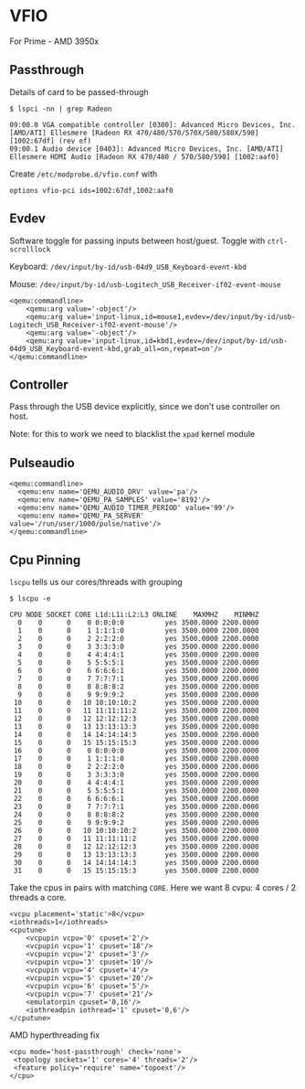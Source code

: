 # VFIO 

For Prime - AMD 3950x

## Passthrough

Details of card to be passed-through

    $ lspci -nn | grep Radeon
    
    09:00.0 VGA compatible controller [0300]: Advanced Micro Devices, Inc. [AMD/ATI] Ellesmere [Radeon RX 470/480/570/570X/580/580X/590] [1002:67df] (rev ef)
    09:00.1 Audio device [0403]: Advanced Micro Devices, Inc. [AMD/ATI] Ellesmere HDMI Audio [Radeon RX 470/480 / 570/580/590] [1002:aaf0]

Create `/etc/modprobe.d/vfio.conf` with

    options vfio-pci ids=1002:67df,1002:aaf0

## Evdev

Software toggle for passing inputs between host/guest. Toggle with `ctrl-scrolllock`

Keyboard: `/dev/input/by-id/usb-04d9_USB_Keyboard-event-kbd`

Mouse: `/dev/input/by-id/usb-Logitech_USB_Receiver-if02-event-mouse`

    <qemu:commandline>
        <qemu:arg value='-object'/>
        <qemu:arg value='input-linux,id=mouse1,evdev=/dev/input/by-id/usb-Logitech_USB_Receiver-if02-event-mouse'/>
        <qemu:arg value='-object'/>
        <qemu:arg value='input-linux,id=kbd1,evdev=/dev/input/by-id/usb-04d9_USB_Keyboard-event-kbd,grab_all=on,repeat=on'/>
    </qemu:commandline>

## Controller

Pass through the USB device explicitly, since we don't use controller on host.

Note: for this to work we need to blacklist the `xpad` kernel module

## Pulseaudio

    <qemu:commandline>
      <qemu:env name='QEMU_AUDIO_DRV' value='pa'/>
      <qemu:env name='QEMU_PA_SAMPLES' value='8192'/>
      <qemu:env name='QEMU_AUDIO_TIMER_PERIOD' value='99'/>
      <qemu:env name='QEMU_PA_SERVER' value='/run/user/1000/pulse/native'/>
    </qemu:commandline>

## Cpu Pinning

`lscpu` tells us our cores/threads with grouping

    $ lscpu -e
    
    CPU NODE SOCKET CORE L1d:L1i:L2:L3 ONLINE    MAXMHZ    MINMHZ
      0    0      0    0 0:0:0:0          yes 3500.0000 2200.0000
      1    0      0    1 1:1:1:0          yes 3500.0000 2200.0000
      2    0      0    2 2:2:2:0          yes 3500.0000 2200.0000
      3    0      0    3 3:3:3:0          yes 3500.0000 2200.0000
      4    0      0    4 4:4:4:1          yes 3500.0000 2200.0000
      5    0      0    5 5:5:5:1          yes 3500.0000 2200.0000
      6    0      0    6 6:6:6:1          yes 3500.0000 2200.0000
      7    0      0    7 7:7:7:1          yes 3500.0000 2200.0000
      8    0      0    8 8:8:8:2          yes 3500.0000 2200.0000
      9    0      0    9 9:9:9:2          yes 3500.0000 2200.0000
     10    0      0   10 10:10:10:2       yes 3500.0000 2200.0000
     11    0      0   11 11:11:11:2       yes 3500.0000 2200.0000
     12    0      0   12 12:12:12:3       yes 3500.0000 2200.0000
     13    0      0   13 13:13:13:3       yes 3500.0000 2200.0000
     14    0      0   14 14:14:14:3       yes 3500.0000 2200.0000
     15    0      0   15 15:15:15:3       yes 3500.0000 2200.0000
     16    0      0    0 0:0:0:0          yes 3500.0000 2200.0000
     17    0      0    1 1:1:1:0          yes 3500.0000 2200.0000
     18    0      0    2 2:2:2:0          yes 3500.0000 2200.0000
     19    0      0    3 3:3:3:0          yes 3500.0000 2200.0000
     20    0      0    4 4:4:4:1          yes 3500.0000 2200.0000
     21    0      0    5 5:5:5:1          yes 3500.0000 2200.0000
     22    0      0    6 6:6:6:1          yes 3500.0000 2200.0000
     23    0      0    7 7:7:7:1          yes 3500.0000 2200.0000
     24    0      0    8 8:8:8:2          yes 3500.0000 2200.0000
     25    0      0    9 9:9:9:2          yes 3500.0000 2200.0000
     26    0      0   10 10:10:10:2       yes 3500.0000 2200.0000
     27    0      0   11 11:11:11:2       yes 3500.0000 2200.0000
     28    0      0   12 12:12:12:3       yes 3500.0000 2200.0000
     29    0      0   13 13:13:13:3       yes 3500.0000 2200.0000
     30    0      0   14 14:14:14:3       yes 3500.0000 2200.0000
     31    0      0   15 15:15:15:3       yes 3500.0000 2200.0000

Take the cpus in pairs with matching `CORE`. Here we want 8 cvpu: 4 cores / 2 threads a core.

    <vcpu placement='static'>8</vcpu>
    <iothreads>1</iothreads>
    <cputune>
        <vcpupin vcpu='0' cpuset='2'/>
        <vcpupin vcpu='1' cpuset='18'/>
        <vcpupin vcpu='2' cpuset='3'/>
        <vcpupin vcpu='3' cpuset='19'/>
        <vcpupin vcpu='4' cpuset='4'/>
        <vcpupin vcpu='5' cpuset='20'/>
        <vcpupin vcpu='6' cpuset='5'/>
        <vcpupin vcpu='7' cpuset='21'/>
        <emulatorpin cpuset='0,16'/>
        <iothreadpin iothread='1' cpuset='0,6'/>
    </cputune>

AMD hyperthreading fix

    <cpu mode='host-passthrough' check='none'>
     <topology sockets='1' cores='4' threads='2'/>
     <feature policy='require' name='topoext'/>
    </cpu>
    